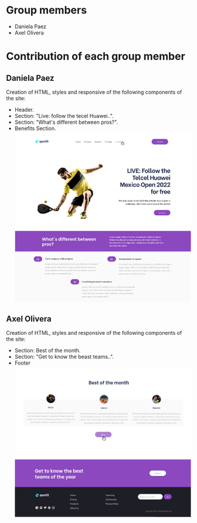 # Group members
* Daniela Paez
* Axel Olivera

# Contribution of each group member

## Daniela Paez
Creation of HTML, styles and responsive of the following components of the site:
* Header.
* Section: "Live: follow the tecel Huawei..".
* Section: "What's different between pros?".
* Benefits Section.
![Daniela](./assets/images/image-1.png)
## Axel Olivera
Creation of HTML, styles and responsive of the following components of the site:
* Section: Best of the month.
* Section: "Get to know the beast teams..".
* Footer
![Axel](./assets/images/image.png)